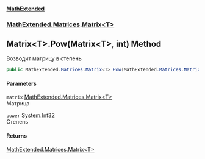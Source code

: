 #### [MathExtended](index.md 'index')
### [MathExtended.Matrices](MathExtended_Matrices.md 'MathExtended.Matrices').[Matrix&lt;T&gt;](MathExtended_Matrices_Matrix_T_.md 'MathExtended.Matrices.Matrix&lt;T&gt;')
## Matrix&lt;T&gt;.Pow(Matrix&lt;T&gt;, int) Method
Возводит матрицу в степень  
```csharp
public MathExtended.Matrices.Matrix<T> Pow(MathExtended.Matrices.Matrix<T> matrix, int power);
```
#### Parameters
<a name='MathExtended_Matrices_Matrix_T__Pow(MathExtended_Matrices_Matrix_T__int)_matrix'></a>
`matrix` [MathExtended.Matrices.Matrix&lt;](MathExtended_Matrices_Matrix_T_.md 'MathExtended.Matrices.Matrix&lt;T&gt;')[T](MathExtended_Matrices_Matrix_T_.md#MathExtended_Matrices_Matrix_T__T 'MathExtended.Matrices.Matrix&lt;T&gt;.T')[&gt;](MathExtended_Matrices_Matrix_T_.md 'MathExtended.Matrices.Matrix&lt;T&gt;')  
Матрица
  
<a name='MathExtended_Matrices_Matrix_T__Pow(MathExtended_Matrices_Matrix_T__int)_power'></a>
`power` [System.Int32](https://docs.microsoft.com/en-us/dotnet/api/System.Int32 'System.Int32')  
Степень
  
#### Returns
[MathExtended.Matrices.Matrix&lt;](MathExtended_Matrices_Matrix_T_.md 'MathExtended.Matrices.Matrix&lt;T&gt;')[T](MathExtended_Matrices_Matrix_T_.md#MathExtended_Matrices_Matrix_T__T 'MathExtended.Matrices.Matrix&lt;T&gt;.T')[&gt;](MathExtended_Matrices_Matrix_T_.md 'MathExtended.Matrices.Matrix&lt;T&gt;')  
